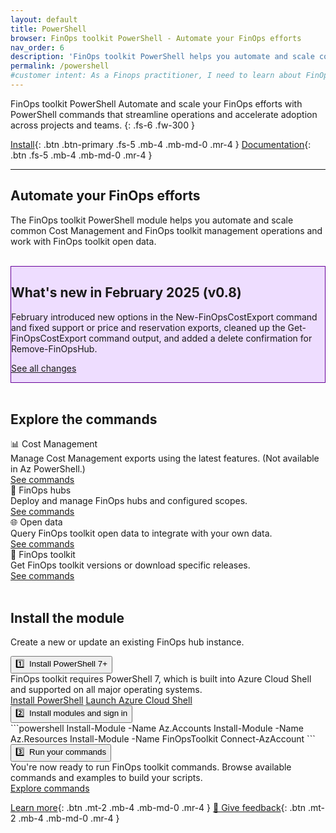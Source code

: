 ```yaml
---
layout: default
title: PowerShell
browser: FinOps toolkit PowerShell - Automate your FinOps efforts
nav_order: 6
description: 'FinOps toolkit PowerShell helps you automate and scale common Cost Management and FinOps toolkit management operations and work with FinOps toolkit open data.'
permalink: /powershell
#customer intent: As a Finops practitioner, I need to learn about FinOps toolkit PowerShell
---
```


<span class="fs-9 d-block mb-4">FinOps toolkit PowerShell</span>
Automate and scale your FinOps efforts with PowerShell commands that streamline operations and accelerate adoption across projects and teams.
{: .fs-6 .fw-300 }

[Install](#deploy){: .btn .btn-primary .fs-5 .mb-4 .mb-md-0 .mr-4 }
[Documentation](https://learn.microsoft.com/cloud-computing/finops/toolkit/powershell/commands){: .btn .fs-5 .mb-4 .mb-md-0 .mr-4 }

---

<a name="overview"></a>

## Automate your FinOps efforts

The FinOps toolkit PowerShell module helps you automate and scale common Cost Management and FinOps toolkit management operations and work with FinOps toolkit open data.

<br>

<div id="whats-new" class="m-0 p-4" style="background-color:#edf; border:solid 1px #609;">
    <h2 class="m-0 mb-4">What's new in February 2025 (v0.8)</h2>
    <p class="mt-2 mb-0">
        February introduced new options in the New-FinOpsCostExport command and fixed support or price and reservation exports, cleaned up the Get-FinOpsCostExport command output, and added a delete confirmation for Remove-FinOpsHub.
    </p>
    <p class="mt-2 mb-0"><a href="https://aka.ms/ftk/changes">See all changes</a></p>
</div>

<br>

<a name="features"></a>

## Explore the commands

<div class="ftk-gallery">
    <div class="ftk-tile">
        <div>📊 Cost Management</div>
        <div>Manage Cost Management exports using the latest features. (Not available in Az PowerShell.)</div>
        <a class="btn mb-4 mb-md-0 mr-4" href="https://learn.microsoft.com/cloud-computing/finops/toolkit/powershell/cost/cost-management-commands">See commands</a>
    </div>
    <div class="ftk-tile">
        <div>🏦 FinOps hubs</div>
        <div>Deploy and manage FinOps hubs and configured scopes.</div>
        <a class="btn mb-4 mb-md-0 mr-4" href="https://learn.microsoft.com/cloud-computing/finops/toolkit/powershell/hubs/finops-hubs-commands">See commands</a>
    </div>
    <div class="ftk-tile">
        <div>🌐 Open data</div>
        <div>Query FinOps toolkit open data to integrate with your own data.</div>
        <a class="btn mb-4 mb-md-0 mr-4" href="https://learn.microsoft.com/cloud-computing/finops/toolkit/powershell/data/open-data-commands">See commands</a>
    </div>
    <div class="ftk-tile">
        <div>🧰 FinOps toolkit</div>
        <div>Get FinOps toolkit versions or download specific releases.</div>
        <a class="btn mb-4 mb-md-0 mr-4" href="https://learn.microsoft.com/cloud-computing/finops/toolkit/powershell/toolkit/finops-toolkit-commands">See commands</a>
    </div>
</div>

<br>

<a name="deploy"></a>
<a name="download"></a>
<a name="install"></a>

## Install the module

Create a new or update an existing FinOps hub instance.

<div class="ftk-instructions">
    <div class="ftk-step">
        <button class="ftk-accordion">1️⃣&nbsp; Install PowerShell 7+</div>
        <div>FinOps toolkit requires PowerShell 7, which is built into Azure Cloud Shell and supported on all major operating systems.</div>
        <div>
            <a class="btn mb-4 mb-md-0 mr-4" href="https://learn.microsoft.com/powershell/scripting/install/installing-powershell">Install PowerShell</a>
            <a class="btn mb-4 mb-md-0 mr-4" href="https://portal.azure.com/#cloudshell">Launch Azure Cloud Shell</a>
        </div>
    </div>
    <div class="ftk-step">
        <button class="ftk-accordion">2️⃣&nbsp; Install modules and sign in</div>
        <div>
            ```powershell
            Install-Module -Name Az.Accounts
            Install-Module -Name Az.Resources
            Install-Module -Name FinOpsToolkit
            Connect-AzAccount
            ```
        </div>
    </div>
    <div class="ftk-step">
        <button class="ftk-accordion">3️⃣&nbsp; Run your commands</div>
        <div>You're now ready to run FinOps toolkit commands. Browse available commands and examples to build your scripts.</div>
        <div>
            <a class="btn mb-4 mb-md-0 mr-4" href="https://learn.microsoft.com/cloud-computing/finops/toolkit/powershell/commands#commands">Explore commands</a>
        </div>
    </div>
</div>

<a name="docs"></a>

[Learn more](https://learn.microsoft.com/cloud-computing/finops/toolkit/powershell/commands){: .btn .mt-2 .mb-4 .mb-md-0 .mr-4 }
[💜 Give feedback](https://portal.azure.com/#view/HubsExtension/InProductFeedbackBlade/extensionName/FinOpsToolkit/cesQuestion/How%20easy%20or%20hard%20is%20it%20to%20use%20FinOps%20toolkit%20PowerShell%3F/cvaQuestion/How%20valuable%20are%20FinOps%20toolkit%20PowerShell%3F/surveyId/FTK0.8/bladeName/PowerShell/featureName/Marketing.Docs){: .btn .mt-2 .mb-4 .mb-md-0 .mr-4 }

<br>

